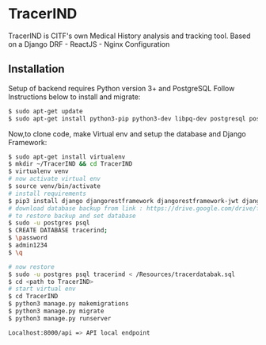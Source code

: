 # TracerIND

TracerIND is CITF's own Medical History analysis and tracking tool. Based on a Django DRF - ReactJS - Nginx Configuration

## Installation

Setup of backend requires Python version 3+ and PostgreSQL
Follow Instructions below to install and migrate:

```bash
$ sudo apt-get update
$ sudo apt-get install python3-pip python3-dev libpq-dev postgresql postgresql-contrib 
```
Now,to clone code, make Virtual env and setup the database and Django Framework:

```bash
$ sudo apt-get install virtualenv
$ mkdir ~/TracerIND && cd TracerIND
$ virtualenv venv
# now activate virtual env
$ source venv/bin/activate
# install requirements
$ pip3 install django djangorestframework djangorestframework-jwt django-cors-headers psycopg2-binary django-allauth
# download database backup from link : https://drive.google.com/drive/folders/1AbTPsgRXrRmd87vDNapyHwv-QM8QYr2I?usp=sharing
# to restore backup and set database
$ sudo -u postgres psql
$ CREATE DATABASE tracerind;
$ \password
$ admin1234
$ \q

# now restore
$ sudo -u postgres psql tracerind < /Resources/tracerdatabak.sql
$ cd <path to TracerIND>
# start virtual env
$ cd TracerIND
$ python3 manage.py makemigrations
$ python3 manage.py migrate
$ python3 manage.py runserver

Localhost:8000/api => API local endpoint
```
